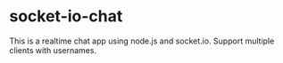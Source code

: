 # socket-io-chat

This is a realtime chat app using node.js and socket.io. Support multiple clients with usernames.
